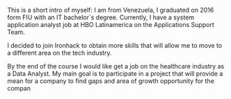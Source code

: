 This is a short intro of myself:
I am from Venezuela, I graduated on 2016 form FIU with an IT bachelor´s degree. Currently, I have a system application analyst job at HBO Latinamerica on the Applications Support Team.

I decided to join Ironhack to obtain more skills that will allow me to move to a different area on the tech industry.

By the end of the course I would like get a job on the healthcare industry as a Data Analyst. My main goal is to participate in a project that will provide a mean for a company to find gaps and area of growth opportunity for the compan
